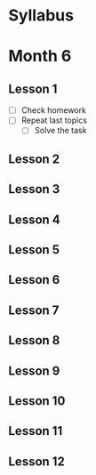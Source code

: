 # Syllabus

# Month 6

## Lesson 1
- [ ]  Check homework
- [ ]  Repeat last topics
    - [ ]  Solve the task

## Lesson 2

## Lesson 3

## Lesson 4

## Lesson 5

## Lesson 6

## Lesson 7

## Lesson 8

## Lesson 9

## Lesson 10

## Lesson 11

## Lesson 12
